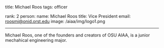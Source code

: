 title: Michael Roos
tags: officer

rank: 2
person:
    name: Michael Roos
    title: Vice President
    email: roosmi@onid.orst.edu
    image: /aiaa/img/logo1.png

---

Michael Roos, one of the founders and creators of OSU AIAA, is a junior
mechahical engineering major.
